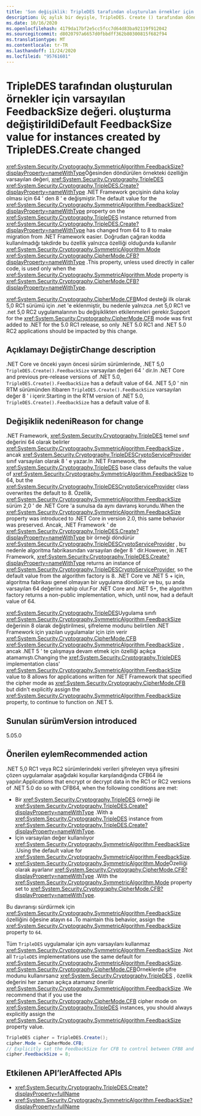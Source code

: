 ```yaml
---
title: 'Son değişiklik: TripleDES tarafından oluşturulan örnekler için varsayılan FeedbackSize değeri. oluşturma değiştirildi'
description: Üç aylık bir deyişle, TripleDES. Create () tarafından döndürülen TripleDES örneğinde bulunan FeedbackSize özelliğinin varsayılan değerinin 64 ' den 8 ' e değiştiği .NET 5,0 ' deki Son değişiklik hakkında bilgi edinin.
ms.date: 10/16/2020
ms.openlocfilehash: 4179da17bf2e5cc5fcc7d64d83ba92119f912042
ms.sourcegitcommit: d8020797a6657d0fbbdff362b80300815f682f94
ms.translationtype: MT
ms.contentlocale: tr-TR
ms.lasthandoff: 11/24/2020
ms.locfileid: "95761601"
---
```

# <a name="default-feedbacksize-value-for-instances-created-by-tripledescreate-changed"></a><span data-ttu-id="cf1f0-103">TripleDES tarafından oluşturulan örnekler için varsayılan FeedbackSize değeri. oluşturma değiştirildi</span><span class="sxs-lookup"><span data-stu-id="cf1f0-103">Default FeedbackSize value for instances created by TripleDES.Create changed</span></span>

<span data-ttu-id="cf1f0-104"><xref:System.Security.Cryptography.SymmetricAlgorithm.FeedbackSize?displayProperty=nameWithType>Öğesinden döndürülen örnekteki özelliğin varsayılan değeri, <xref:System.Security.Cryptography.TripleDES> <xref:System.Security.Cryptography.TripleDES.Create?displayProperty=nameWithType> .NET Framework geçişinin daha kolay olması için 64 ' den 8 ' e değişmiştir.</span><span class="sxs-lookup"><span data-stu-id="cf1f0-104">The default value for the <xref:System.Security.Cryptography.SymmetricAlgorithm.FeedbackSize?displayProperty=nameWithType> property on the <xref:System.Security.Cryptography.TripleDES> instance returned from <xref:System.Security.Cryptography.TripleDES.Create?displayProperty=nameWithType> has changed from 64 to 8 to make migration from .NET Framework easier.</span></span> <span data-ttu-id="cf1f0-105">Doğrudan çağıran kodda kullanılmadığı takdirde bu özellik yalnızca özelliği olduğunda kullanılır <xref:System.Security.Cryptography.SymmetricAlgorithm.Mode> <xref:System.Security.Cryptography.CipherMode.CFB?displayProperty=nameWithType> .</span><span class="sxs-lookup"><span data-stu-id="cf1f0-105">This property, unless used directly in caller code, is used only when the <xref:System.Security.Cryptography.SymmetricAlgorithm.Mode> property is <xref:System.Security.Cryptography.CipherMode.CFB?displayProperty=nameWithType>.</span></span>

<span data-ttu-id="cf1f0-106"><xref:System.Security.Cryptography.CipherMode.CFB>Mod desteği ilk olarak 5,0 RC1 sürümü için .net 'e eklenmiştir, bu nedenle yalnızca .net 5,0 RC1 ve .net 5,0 RC2 uygulamalarının bu değişiklikten etkilenmeleri gerekir.</span><span class="sxs-lookup"><span data-stu-id="cf1f0-106">Support for the <xref:System.Security.Cryptography.CipherMode.CFB> mode was first added to .NET for the 5.0 RC1 release, so only .NET 5.0 RC1 and .NET 5.0 RC2 applications should be impacted by this change.</span></span>

## <a name="change-description"></a><span data-ttu-id="cf1f0-107">Açıklamayı Değiştir</span><span class="sxs-lookup"><span data-stu-id="cf1f0-107">Change description</span></span>

<span data-ttu-id="cf1f0-108">.NET Core ve önceki yayın öncesi sürüm sürümlerinde, .NET 5,0 `TripleDES.Create().FeedbackSize` varsayılan değeri 64 ' dir.</span><span class="sxs-lookup"><span data-stu-id="cf1f0-108">In .NET Core and previous pre-release versions of .NET 5.0, `TripleDES.Create().FeedbackSize` has a default value of 64.</span></span> <span data-ttu-id="cf1f0-109">.NET 5,0 ' nin RTM sürümünden itibaren `TripleDES.Create().FeedbackSize` varsayılan değer 8 ' i içerir.</span><span class="sxs-lookup"><span data-stu-id="cf1f0-109">Starting in the RTM version of .NET 5.0, `TripleDES.Create().FeedbackSize` has a default value of 8.</span></span>

## <a name="reason-for-change"></a><span data-ttu-id="cf1f0-110">Değişiklik nedeni</span><span class="sxs-lookup"><span data-stu-id="cf1f0-110">Reason for change</span></span>

<span data-ttu-id="cf1f0-111">.NET Framework, <xref:System.Security.Cryptography.TripleDES> temel sınıf değerini 64 olarak belirler <xref:System.Security.Cryptography.SymmetricAlgorithm.FeedbackSize> , ancak <xref:System.Security.Cryptography.TripleDESCryptoServiceProvider> sınıf varsayılan olarak 8 ' e yazar.</span><span class="sxs-lookup"><span data-stu-id="cf1f0-111">In .NET Framework, the <xref:System.Security.Cryptography.TripleDES> base class defaults the value of <xref:System.Security.Cryptography.SymmetricAlgorithm.FeedbackSize> to 64, but the <xref:System.Security.Cryptography.TripleDESCryptoServiceProvider> class overwrites the default to 8.</span></span> <span data-ttu-id="cf1f0-112">Özellik, <xref:System.Security.Cryptography.SymmetricAlgorithm.FeedbackSize> sürüm 2,0 ' de .NET Core 'a sunulsa da aynı davranış korundu.</span><span class="sxs-lookup"><span data-stu-id="cf1f0-112">When the <xref:System.Security.Cryptography.SymmetricAlgorithm.FeedbackSize> property was introduced to .NET Core in version 2.0, this same behavior was preserved.</span></span> <span data-ttu-id="cf1f0-113">Ancak, .NET Framework ' de <xref:System.Security.Cryptography.TripleDES.Create?displayProperty=nameWithType> bir örneği döndürür <xref:System.Security.Cryptography.TripleDESCryptoServiceProvider> , bu nedenle algoritma fabrikasından varsayılan değer 8 ' dir.</span><span class="sxs-lookup"><span data-stu-id="cf1f0-113">However, in .NET Framework, <xref:System.Security.Cryptography.TripleDES.Create?displayProperty=nameWithType> returns an instance of <xref:System.Security.Cryptography.TripleDESCryptoServiceProvider>, so the default value from the algorithm factory is 8.</span></span> <span data-ttu-id="cf1f0-114">.NET Core ve .NET 5 + için, algoritma fabrikası genel olmayan bir uygulama döndürür ve bu, şu anda varsayılan 64 değerine sahip olur.</span><span class="sxs-lookup"><span data-stu-id="cf1f0-114">For .NET Core and .NET 5+, the algorithm factory returns a non-public implementation, which, until now, had a default value of 64.</span></span>

<span data-ttu-id="cf1f0-115"><xref:System.Security.Cryptography.TripleDES>Uygulama sınıfı <xref:System.Security.Cryptography.SymmetricAlgorithm.FeedbackSize> değerinin 8 olarak değiştirilmesi, şifreleme modunu belirtilen .NET Framework için yazılan uygulamalar için izin verir <xref:System.Security.Cryptography.CipherMode.CFB> <xref:System.Security.Cryptography.SymmetricAlgorithm.FeedbackSize> , ancak .NET 5 ' te çalışmaya devam etmek için özelliği açıkça atamamıştı.</span><span class="sxs-lookup"><span data-stu-id="cf1f0-115">Changing the <xref:System.Security.Cryptography.TripleDES> implementation class' <xref:System.Security.Cryptography.SymmetricAlgorithm.FeedbackSize> value to 8 allows for applications written for .NET Framework that specified the cipher mode as <xref:System.Security.Cryptography.CipherMode.CFB> but didn't explicitly assign the <xref:System.Security.Cryptography.SymmetricAlgorithm.FeedbackSize> property, to continue to function on .NET 5.</span></span>

## <a name="version-introduced"></a><span data-ttu-id="cf1f0-116">Sunulan sürüm</span><span class="sxs-lookup"><span data-stu-id="cf1f0-116">Version introduced</span></span>

<span data-ttu-id="cf1f0-117">5.0</span><span class="sxs-lookup"><span data-stu-id="cf1f0-117">5.0</span></span>

## <a name="recommended-action"></a><span data-ttu-id="cf1f0-118">Önerilen eylem</span><span class="sxs-lookup"><span data-stu-id="cf1f0-118">Recommended action</span></span>

<span data-ttu-id="cf1f0-119">.NET 5,0 RC1 veya RC2 sürümlerindeki verileri şifreleyen veya şifresini çözen uygulamalar aşağıdaki koşullar karşılandığında CFB64 ile yapılır:</span><span class="sxs-lookup"><span data-stu-id="cf1f0-119">Applications that encrypt or decrypt data in the RC1 or RC2 versions of .NET 5.0 do so with CFB64, when the following conditions are met:</span></span>

- <span data-ttu-id="cf1f0-120">Bir <xref:System.Security.Cryptography.TripleDES> örneği ile <xref:System.Security.Cryptography.TripleDES.Create?displayProperty=nameWithType> .</span><span class="sxs-lookup"><span data-stu-id="cf1f0-120">With a <xref:System.Security.Cryptography.TripleDES> instance from <xref:System.Security.Cryptography.TripleDES.Create?displayProperty=nameWithType>.</span></span>
- <span data-ttu-id="cf1f0-121">İçin varsayılan değer kullanılıyor <xref:System.Security.Cryptography.SymmetricAlgorithm.FeedbackSize> .</span><span class="sxs-lookup"><span data-stu-id="cf1f0-121">Using the default value for <xref:System.Security.Cryptography.SymmetricAlgorithm.FeedbackSize>.</span></span>
- <span data-ttu-id="cf1f0-122"><xref:System.Security.Cryptography.SymmetricAlgorithm.Mode>Özelliği olarak ayarlanır <xref:System.Security.Cryptography.CipherMode.CFB?displayProperty=nameWithType> .</span><span class="sxs-lookup"><span data-stu-id="cf1f0-122">With the <xref:System.Security.Cryptography.SymmetricAlgorithm.Mode> property set to <xref:System.Security.Cryptography.CipherMode.CFB?displayProperty=nameWithType>.</span></span>

<span data-ttu-id="cf1f0-123">Bu davranışı sürdürmek için <xref:System.Security.Cryptography.SymmetricAlgorithm.FeedbackSize> özelliğini öğesine atayın `64` .</span><span class="sxs-lookup"><span data-stu-id="cf1f0-123">To maintain this behavior, assign the <xref:System.Security.Cryptography.SymmetricAlgorithm.FeedbackSize> property to `64`.</span></span>

<span data-ttu-id="cf1f0-124">Tüm `TripleDES` uygulamalar için aynı varsayılanı kullanmaz <xref:System.Security.Cryptography.SymmetricAlgorithm.FeedbackSize> .</span><span class="sxs-lookup"><span data-stu-id="cf1f0-124">Not all `TripleDES` implementations use the same default for <xref:System.Security.Cryptography.SymmetricAlgorithm.FeedbackSize>.</span></span> <span data-ttu-id="cf1f0-125"><xref:System.Security.Cryptography.CipherMode.CFB>Örneklerde şifre modunu kullanırsanız <xref:System.Security.Cryptography.TripleDES> , özellik değerini her zaman açıkça atamanız önerilir <xref:System.Security.Cryptography.SymmetricAlgorithm.FeedbackSize> .</span><span class="sxs-lookup"><span data-stu-id="cf1f0-125">We recommend that if you use the <xref:System.Security.Cryptography.CipherMode.CFB> cipher mode on <xref:System.Security.Cryptography.TripleDES> instances, you should always explicitly assign the <xref:System.Security.Cryptography.SymmetricAlgorithm.FeedbackSize> property value.</span></span>

```csharp
TripleDES cipher = TripleDES.Create();
cipher.Mode = CipherMode.CFB;
// Explicitly set the FeedbackSize for CFB to control between CFB8 and CFB64.
cipher.FeedbackSize = 8;
```

## <a name="affected-apis"></a><span data-ttu-id="cf1f0-126">Etkilenen API’ler</span><span class="sxs-lookup"><span data-stu-id="cf1f0-126">Affected APIs</span></span>

- <xref:System.Security.Cryptography.TripleDES.Create?displayProperty=fullName>
- <xref:System.Security.Cryptography.SymmetricAlgorithm.FeedbackSize?displayProperty=fullName>

<!--

### Affected APIs

- `M:System.Security.Cryptography.TripleDES.Create`
- `P:System.Security.Cryptography.SymmetricAlgorithm.FeedbackSize`

### Category

- Cryptography

-->

